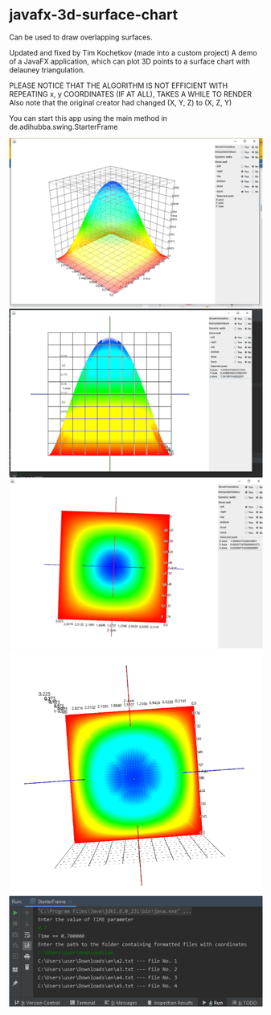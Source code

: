# javafx-3d-surface-chart
Can be used to draw overlapping surfaces.

Updated and fixed by Tim Kochetkov (made into a custom project)
A demo of a JavaFX application, which can plot 3D points to a surface chart with delauney triangulation.

PLEASE NOTICE THAT THE ALGORITHM IS NOT EFFICIENT WITH REPEATING x, y COORDINATES (IF AT ALL), TAKES A WHILE TO RENDER
Also note that the original creator had changed (X, Y, Z) to (X, Z, Y) 

You can start this app using the main method in de.adihubba.swing.StarterFrame

![alt tag](https://github.com/TimofeyKochetkov/javafx-3d-surface-chart/blob/TimofeyKochetkov-docs/2020-05-20%2016-56-55.png)
![alt tag](https://github.com/TimofeyKochetkov/javafx-3d-surface-chart/blob/TimofeyKochetkov-docs/2020-05-20%2021-30-41.png)
![alt tag](https://github.com/TimofeyKochetkov/javafx-3d-surface-chart/blob/TimofeyKochetkov-docs/2020-05-20%2021-32-30.png)
![alt tag](https://github.com/TimofeyKochetkov/javafx-3d-surface-chart/blob/TimofeyKochetkov-docs/2020-05-20%2021-37-44.png)
![alt tag](https://github.com/TimofeyKochetkov/javafx-3d-surface-chart/blob/TimofeyKochetkov-docs/2020-05-20%2022-30-56%20javafx-3d-surface-chart%20%5BC%20%20Users%20user%20Desktop%20PROGRAMMING%20PROJECTS%20javafx-3d-surface-chart%5D%20-%20...%20src%20.png)
